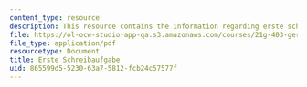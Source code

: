 ```yaml
---
content_type: resource
description: This resource contains the information regarding erste schreibaufgabe.
file: https://ol-ocw-studio-app-qa.s3.amazonaws.com/courses/21g-403-german-iii-spring-2004/865599d5523063a75812fcb24c57577f_MIT21G_403S04_asn1_2.pdf
file_type: application/pdf
resourcetype: Document
title: Erste Schreibaufgabe
uid: 865599d5-5230-63a7-5812-fcb24c57577f
---
```

